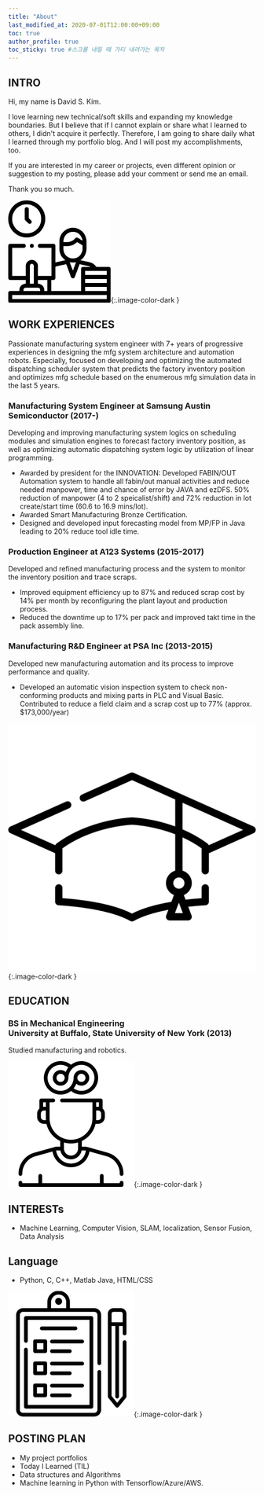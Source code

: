 ```yaml
---
title: "About"
last_modified_at: 2020-07-01T12:00:00+09:00
toc: true
author_profile: true
toc_sticky: true #스크롤 내릴 때 가티 내려가는 목차
---
```


## INTRO
Hi, my name is David S. Kim.

I love learning new technical/soft skills and expanding my knowledge boundaries. But I believe that if I cannot explain or share what I learned to others, I didn't acquire it perfectly. Therefore, I am going to share daily what I learned through my portfolio blog. And I will post my accomplishments, too.

If you are interested in my career or projects, even different opinion or suggestion to my posting, please add your comment or send me an email.

Thank you so much.


![work](/assets/images/work.png){:.image-color-dark } 
## WORK EXPERIENCES 
Passionate manufacturing system engineer with 7+ years of progressive experiences in designing the mfg system architecture and automation robots. Especially, focused on developing and optimizing the automated dispatching scheduler system that predicts the factory inventory position and optimizes mfg schedule based on the enumerous mfg simulation data in the last 5 years. 

### Manufacturing System Engineer at Samsung Austin Semiconductor (2017-)
Developing and improving manufacturing system logics on scheduling modules and simulation engines to forecast factory inventory position, as well as optimizing automatic dispatching system logic by utilization of linear programming.
- Awarded by president for the INNOVATION: Developed FABIN/OUT Automation system to handle all fabin/out manual activities and reduce needed manpower, time and chance of error by JAVA and ezDFS. 50% reduction of manpower (4 to 2 speicalist/shift) and 72% reduction in lot create/start time (60.6 to 16.9 mins/lot).
- Awarded Smart Manufacturing Bronze Certification.
-  Designed and developed input forecasting model from MP/FP in Java leading to 20% reduce tool idle time.

### Production Engineer at A123 Systems (2015-2017)
Developed and refined manufacturing process and the system to monitor the inventory position and trace scraps.
- Improved equipment efficiency up to 87% and reduced scrap cost by 14% per month by reconfiguring the plant layout and production process. 
- Reduced the downtime up to 17% per pack and improved takt time in the pack assembly line.

### Manufacturing R&D Engineer at PSA Inc (2013-2015)
Developed new manufacturing automation and its process to improve performance and quality.
- Developed an automatic vision inspection system to check non-conforming products and mixing parts in PLC and Visual Basic. Contributed to reduce a field claim and a scrap cost up to 77% (approx. $173,000/year)


![school](/assets/images/school.png){:.image-color-dark }
## EDUCATION

### BS in Mechanical Engineering<br>University at Buffalo, State University of New York (2013)
Studied manufacturing and robotics.


![interest](/assets/images/interest.png){:.image-color-dark }
## INTERESTs
- Machine Learning, Computer Vision, SLAM, localization, Sensor Fusion, Data Analysis


## Language
- Python, C, C++, Matlab Java, HTML/CSS

![todo](/assets/images/todo.png){:.image-color-dark }
## POSTING PLAN
- My project portfolios
- Today I Learned (TIL)
- Data structures and Algorithms
- Machine learning in Python with Tensorflow/Azure/AWS.

